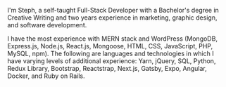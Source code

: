 I'm Steph, a self-taught Full-Stack Developer with a Bachelor's degree in Creative Writing and two years experience in marketing, graphic design, and software development.

I have the most experience with MERN stack and WordPress (MongoDB, Express.js, Node.js, React.js, Mongoose, HTML, CSS, JavaScript, PHP, MySQL, npm). The following are languages and technologies in which I have varying levels of additional experience: Yarn, jQuery, SQL, Python, Redux Library, Bootstrap, Reactstrap, Next.js, Gatsby, Expo, Angular, Docker, and Ruby on Rails.
